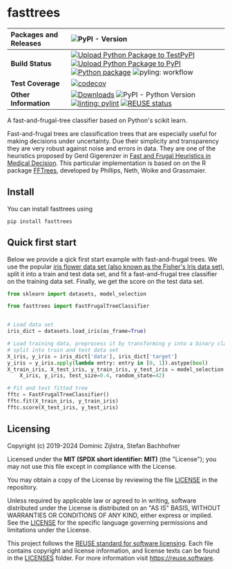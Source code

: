 <!---
SPDX-FileCopyrightText: 2019-2024 Dominic Zijlstra <dominiczijlstra@gmail.com>, Stefan Bachhofner <bachhofner.dev@gmail.com>

SPDX-License-Identifier: CC-BY-4.0
--->

# fasttrees
| __Packages and Releases__ | ![PyPI - Version](https://img.shields.io/pypi/v/fasttrees)  |
| :--- | :--- |
| __Build Status__ | [![Upload Python Package to TestPyPI](https://github.com/fasttrees/fasttrees/actions/workflows/python-publish-testpypi.yml/badge.svg)](https://github.com/fasttrees/fasttrees/actions/workflows/python-publish-testpypi.yml) [![Upload Python Package to PyPI](https://github.com/fasttrees/fasttrees/actions/workflows/python-publish.yml/badge.svg)](https://github.com/fasttrees/fasttrees/actions/workflows/python-publish.yml) [![Python package](https://github.com/fasttrees/fasttrees/actions/workflows/python-package.yml/badge.svg)](https://github.com/fasttrees/fasttrees/actions/workflows/python-package.yml) ![pyling: workflow](https://github.com/fasttrees/fasttrees/actions/workflows/pylint.yml/badge.svg) |
| __Test Coverage__ | [![codecov](https://codecov.io/github/fasttrees/fasttrees/graph/badge.svg?token=XCJQ3NXKVT)](https://codecov.io/github/fasttrees/fasttrees) |
| __Other Information__ | [![Downloads](https://static.pepy.tech/badge/fasttrees)](https://pepy.tech/project/fasttrees) ![PyPI - Python Version](https://img.shields.io/pypi/pyversions/fasttrees) [![linting: pylint](https://img.shields.io/badge/linting-pylint-yellowgreen)](https://github.com/pylint-dev/pylint) [![REUSE status](https://api.reuse.software/badge/github.com/fasttrees/fasttrees)](https://api.reuse.software/info/github.com/fasttrees/fasttrees)|


A fast-and-frugal-tree classifier based on Python's scikit learn.

Fast-and-frugal trees are classification trees that are especially useful for making decisions under uncertainty. 
Due their simplicity and transparency they are very robust against noise and errors in data.
They are one of the heuristics proposed by Gerd Gigerenzer in [Fast and Frugal Heuristics in Medical Decision](library.mpib-berlin.mpg.de/ft/gg/GG_Fast_2005.pdf). This particular implementation is based on on the R package [FFTrees](https://cran.r-project.org/web/packages/FFTrees/index.html), developed by Phillips, Neth, Woike and Grassmaier.

## Install
You can install fasttrees using
```
pip install fasttrees
```

## Quick first start

Below we provide a qick first start example with fast-and-frugal trees. We use the popular [iris flower data set (also known as the Fisher's Iris data set)](https://doi.org/10.1111/j.1469-1809.1936.tb02137.x), split it into a train and test data set, and fit a fast-and-frugal tree classifier on the training data set. Finally, we get the score on the test data set.

```python
from sklearn import datasets, model_selection

from fasttrees import FastFrugalTreeClassifier


# Load data set
iris_dict = datasets.load_iris(as_frame=True)

# Load training data, preprocess it by transforming y into a binary classification problem, and
# split into train and test data set
X_iris, y_iris = iris_dict['data'], iris_dict['target']
y_iris = y_iris.apply(lambda entry: entry in [0, 1]).astype(bool)
X_train_iris, X_test_iris, y_train_iris, y_test_iris = model_selection.train_test_split(
    X_iris, y_iris, test_size=0.4, random_state=42)

# Fit and test fitted tree
fftc = FastFrugalTreeClassifier()
fftc.fit(X_train_iris, y_train_iris)
fftc.score(X_test_iris, y_test_iris)
```

## Licensing
Copyright (c) 2019-2024 Dominic Zijlstra, Stefan Bachhofner

Licensed under the **MIT (SPDX short identifier: MIT)** (the "License"); you may not use this file except in compliance with the License.

You may obtain a copy of the License by reviewing the file [LICENSE](./LICENSES/MIT.txt) in the repository.

Unless required by applicable law or agreed to in writing, software distributed under the License is distributed on an "AS IS" BASIS, WITHOUT WARRANTIES OR CONDITIONS OF ANY KIND, either express or implied.
See the [LICENSE](./LICENSES/Apache-2.0.txt) for the specific language governing permissions and limitations under the License.

This project follows the [REUSE standard for software licensing](https://reuse.software).
Each file contains copyright and license information, and license texts can be found in the [LICENSES](./LICENSES) folder.
For more information visit https://reuse.software.
